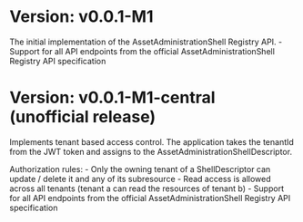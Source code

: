 # Version: v0.0.1-M1
The initial implementation of the AssetAdministrationShell Registry API.
    - Support for all API endpoints from the official AssetAdministrationShell Registry API specification


# Version: v0.0.1-M1-central (unofficial release)
Implements tenant based access control.
The application takes the tenantId from the JWT token and assigns to the AssetAdministrationShellDescriptor.

Authorization rules:
    - Only the owning tenant of a ShellDescriptor can update / delete it and any of its subresource
    - Read access is allowed across all tenants (tenant a can read the resources of tenant b)
    - Support for all API endpoints from the official AssetAdministrationShell Registry API specification